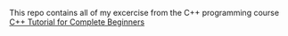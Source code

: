This repo contains all of my excercise from the C++ programming course [C++ Tutorial for Complete Beginners](https://www.udemy.com/course/free-learn-c-tutorial-beginners/)
